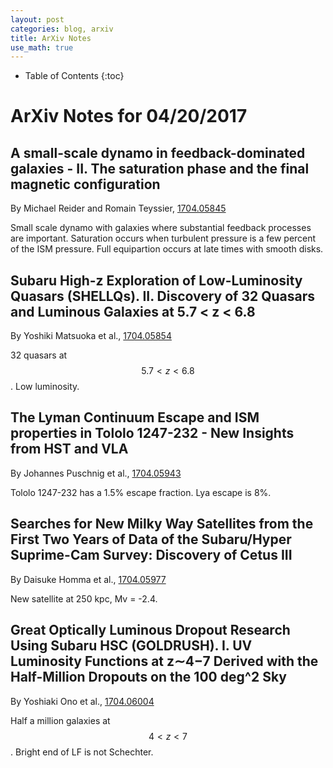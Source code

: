 ```yaml
---
layout: post
categories: blog, arxiv
title: ArXiv Notes
use_math: true
---
```


* Table of Contents
{:toc}


# ArXiv Notes for 04/20/2017


## A small-scale dynamo in feedback-dominated galaxies - II. The saturation phase and the final magnetic configuration

By Michael Reider and Romain Teyssier, [1704.05845](https://arxiv.org/abs/1704.05845)

Small scale dynamo with galaxies where substantial feedback processes are important. Saturation occurs when turbulent pressure is a few percent of the ISM pressure. Full equipartion occurs at late times with smooth disks.



## Subaru High-z Exploration of Low-Luminosity Quasars (SHELLQs). II. Discovery of 32 Quasars and Luminous Galaxies at 5.7 < z < 6.8

By Yoshiki Matsuoka et al., [1704.05854](https://arxiv.org/abs/1704.05854)

32 quasars at $$ 5.7 < z < 6.8 $$. Low luminosity.

## The Lyman Continuum Escape and ISM properties in Tololo 1247-232 - New Insights from HST and VLA

By Johannes Puschnig et al., [1704.05943](https://arxiv.org/abs/1704.05943)

Tololo 1247-232 has a 1.5% escape fraction.  Lya escape is 8%.


## Searches for New Milky Way Satellites from the First Two Years of Data of the Subaru/Hyper Suprime-Cam Survey: Discovery of Cetus III

By Daisuke Homma et al., [1704.05977](https://arxiv.org/abs/1704.05977)

New satellite at 250 kpc, Mv = -2.4.


## Great Optically Luminous Dropout Research Using Subaru HSC (GOLDRUSH). I. UV Luminosity Functions at z∼4−7 Derived with the Half-Million Dropouts on the 100 deg^2 Sky

By Yoshiaki Ono et al., [1704.06004](https://arxiv.org/abs/1704.06004)

Half a million galaxies at $$ 4 < z < 7$$.  Bright end of LF is not Schechter.



